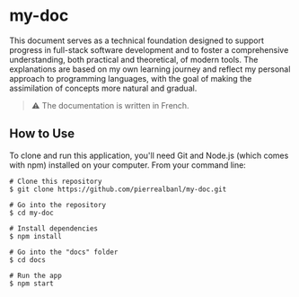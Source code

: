 # my-doc

This document serves as a technical foundation designed to support progress in full-stack software development and to foster a comprehensive understanding, both practical and theoretical, of modern tools. The explanations are based on my own learning journey and reflect my personal approach to programming languages, with the goal of making the assimilation of concepts more natural and gradual.

> ⚠ The documentation is written in French.

## How to Use

To clone and run this application, you'll need Git and Node.js (which comes with npm) installed on your computer.
From your command line:

```
# Clone this repository
$ git clone https://github.com/pierrealbanl/my-doc.git

# Go into the repository
$ cd my-doc

# Install dependencies
$ npm install

# Go into the "docs" folder
$ cd docs

# Run the app
$ npm start
```
